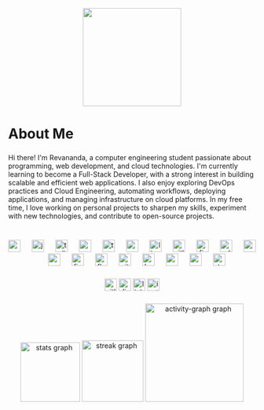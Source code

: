 <div align="center">
  <img height="200" src="https://i.postimg.cc/NGRVNQ9q/ezdTtr.gif"  />
</div>

###

<h1 align="left">About Me</h1>

###

<p align="left">Hi there! I'm Revananda, a computer engineering student passionate about programming, web development, and cloud technologies. I'm currently learning to become a Full-Stack Developer, with a strong interest in building scalable and efficient web applications. I also enjoy exploring DevOps practices and Cloud Engineering, automating workflows, deploying applications, and managing infrastructure on cloud platforms. In my free time, I love working on personal projects to sharpen my skills, experiment with new technologies, and contribute to open-source projects.</p>

###

<br clear="both">

<div align="center">
  <img src="https://skillicons.dev/icons?i=gcp" height="25" alt="googlecloud logo"  />
  <img width="15" />
  <img src="https://skillicons.dev/icons?i=js" height="25" alt="javascript logo"  />
  <img width="15" />
  <img src="https://skillicons.dev/icons?i=tailwind" height="25" alt="tailwindcss logo"  />
  <img width="15" />
  <img src="https://skillicons.dev/icons?i=react" height="25" alt="react logo"  />
  <img width="15" />
  <img src="https://skillicons.dev/icons?i=ts" height="25" alt="typescript logo"  />
  <img width="15" />
  <img src="https://skillicons.dev/icons?i=sass" height="25" alt="sass logo"  />
  <img width="15" />
  <img src="https://skillicons.dev/icons?i=linux" height="25" alt="linux logo"  />
  <img width="15" />
  <img src="https://skillicons.dev/icons?i=gitlab" height="25" alt="gitlab logo"  />
  <img width="15" />
  <img src="https://skillicons.dev/icons?i=firebase" height="25" alt="firebase logo"  />
  <img width="15" />
  <img src="https://skillicons.dev/icons?i=ai" height="25" alt="adobeillustrator logo"  />
  <img width="15" />
  <img src="https://skillicons.dev/icons?i=arduino" height="25" alt="arduino logo"  />
  <img width="15" />
  <img src="https://skillicons.dev/icons?i=css" height="25" alt="css logo"  />
  <img width="15" />
  <img src="https://skillicons.dev/icons?i=figma" height="25" alt="figma logo"  />
  <img width="15" />
  <img src="https://skillicons.dev/icons?i=flutter" height="25" alt="flutter logo"  />
  <img width="15" />
  <img src="https://skillicons.dev/icons?i=git" height="25" alt="git logo"  />
  <img width="15" />
  <img src="https://skillicons.dev/icons?i=kubernetes" height="25" alt="kubernetes logo"  />
  <img width="15" />
  <img src="https://skillicons.dev/icons?i=powershell" height="25" alt="powershell logo"  />
  <img width="15" />
  <img src="https://skillicons.dev/icons?i=supabase" height="25" alt="supabase logo"  />
  <img width="15" />
  <img src="https://skillicons.dev/icons?i=stackoverflow" height="25" alt="stackoverflow logo"  />
</div>

###

<div align="center">
  <img src="https://img.shields.io/static/v1?message=GitLab&logo=gitlab&label=&color=FC6D26&logoColor=white&labelColor=&style=for-the-badge" height="25" alt="gitlab logo"  />
  <img src="https://img.shields.io/static/v1?message=Discord&logo=discord&label=&color=7289DA&logoColor=white&labelColor=&style=for-the-badge" height="25" alt="discord logo"  />
  <img src="https://img.shields.io/static/v1?message=LinkedIn&logo=linkedin&label=&color=0077B5&logoColor=white&labelColor=&style=for-the-badge" height="25" alt="linkedin logo"  />
  <img src="https://img.shields.io/static/v1?message=Instagram&logo=instagram&label=&color=E4405F&logoColor=white&labelColor=&style=for-the-badge" height="25" alt="instagram logo"  />
</div>

###

<div align="center">
  <img src="https://github-readme-stats.vercel.app/api?username=RevanandaXD&hide_title=true&hide_rank=false&show_icons=true&include_all_commits=false&count_private=false&disable_animations=false&theme=tokyonight&locale=en&hide_border=true&order=1" height="121" alt="stats graph"  />
  <img src="https://streak-stats.demolab.com?user=RevanandaXD&locale=en&mode=weekly&theme=tokyonight&hide_border=true&border_radius=5&date_format=M%20j%5B,%20Y%5D&order=3" height="125" alt="streak graph"  />
  <img src="https://github-readme-activity-graph.vercel.app/graph?username=RevanandaXD&radius=12&theme=tokyo-night&area=true&order=5&hide_border=true&hide_title=true" height="200" alt="activity-graph graph"  />
</div>

###
